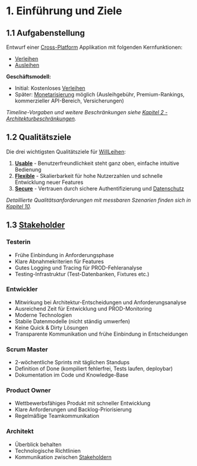 # 1. Einführung und Ziele

## 1.1 Aufgabenstellung

Entwurf einer [Cross-Platform](12_glossary.md#cross-platform) Applikation mit folgenden Kernfunktionen:

- [Verleihen](12_glossary.md#verleihen)
- [Ausleihen](12_glossary.md#ausleihen)

**Geschäftsmodell:**
- Initial: Kostenloses [Verleihen](12_glossary.md#verleihen)
- Später: [Monetarisierung](12_glossary.md#monetarisierung) möglich (Ausleihgebühr, Premium-Rankings, kommerzieller API-Bereich, Versicherungen)

*Timeline-Vorgaben und weitere Beschränkungen siehe [Kapitel 2 - Architekturbeschränkungen](02_architecture_constraints.md).*

## 1.2 Qualitätsziele

Die drei wichtigsten Qualitätsziele für [WillLeihen](12_glossary.md#willleihen):

1. **[Usable](10_quality_requirements.md#usable)** - Benutzerfreundlichkeit steht ganz oben, einfache intuitive Bedienung
2. **[Flexible](10_quality_requirements.md#flexible)** - Skalierbarkeit für hohe Nutzerzahlen und schnelle Entwicklung neuer Features
3. **[Secure](10_quality_requirements.md#secure)** - Vertrauen durch sichere Authentifizierung und [Datenschutz](12_glossary.md#datenschutz)

*Detaillierte Qualitätsanforderungen mit messbaren Szenarien finden sich in [Kapitel 10](10_quality_requirements.md).*

## 1.3 [Stakeholder](12_glossary.md#stakeholder)

### Testerin
- Frühe Einbindung in Anforderungsphase
- Klare Abnahmekriterien für Features
- Gutes Logging und Tracing für PROD-Fehleranalyse
- Testing-Infrastruktur (Test-Datenbanken, Fixtures etc.)

### Entwickler
- Mitwirkung bei Architektur-Entscheidungen und Anforderungsanalyse
- Ausreichend Zeit für Entwicklung und PROD-Monitoring
- Moderne Technologien
- Stabile Datenmodelle (nicht ständig umwerfen)
- Keine Quick & Dirty Lösungen
- Transparente Kommunikation und frühe Einbindung in Entscheidungen

### Scrum Master
- 2-wöchentliche Sprints mit täglichen Standups
- Definition of Done (kompiliert fehlerfrei, Tests laufen, deploybar)
- Dokumentation im Code und Knowledge-Base

### Product Owner
- Wettbewerbsfähiges Produkt mit schneller Entwicklung
- Klare Anforderungen und Backlog-Priorisierung
- Regelmäßige Teamkommunikation

### Architekt
- Überblick behalten
- Technologische Richtlinien
- Kommunikation zwischen [Stakeholdern](12_glossary.md#stakeholder)